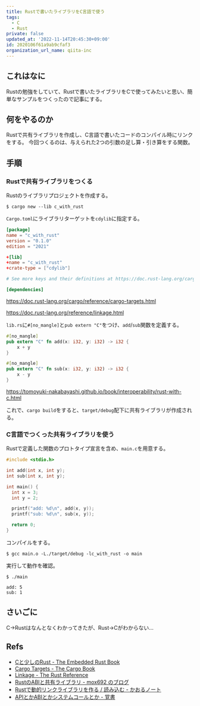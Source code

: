```yaml
---
title: Rustで書いたライブラリをC言語で使う
tags:
  - C
  - Rust
private: false
updated_at: '2022-11-14T20:45:30+09:00'
id: 2020106f61a9ab9cfaf3
organization_url_name: qiita-inc
---
```

## これはなに

Rustの勉強をしていて、Rustで書いたライブラリをCで使ってみたいと思い、簡単なサンプルをつくったので記事にする。

## 何をやるのか

Rustで共有ライブラリを作成し、C言語で書いたコードのコンパイル時にリンクをする。
今回つくるのは、与えられた2つの引数の足し算・引き算をする関数。

## 手順

### Rustで共有ライブラリをつくる

Rustのライブラリプロジェクトを作成する。

```
$ cargo new --lib c_with_rust
```

`Cargo.toml`にライブラリターゲットを`cdylib`に指定する。

```diff_toml:Cargo.toml
[package]
name = "c_with_rust"
version = "0.1.0"
edition = "2021"

+[lib]
+name = "c_with_rust"
+crate-type = ["cdylib"]

# See more keys and their definitions at https://doc.rust-lang.org/cargo/reference/manifest.html

[dependencies]
```

https://doc.rust-lang.org/cargo/reference/cargo-targets.html

https://doc.rust-lang.org/reference/linkage.html

`lib.rs`に`#[no_mangle]`と`pub extern "C"`をつけ、`add`/`sub`関数を定義する。

```rust:lib.rs
#[no_mangle]
pub extern "C" fn add(x: i32, y: i32) -> i32 {
    x + y
}

#[no_mangle]
pub extern "C" fn sub(x: i32, y: i32) -> i32 {
    x - y
}
```

https://tomoyuki-nakabayashi.github.io/book/interoperability/rust-with-c.html

これで、`cargo build`をすると、`target/debug`配下に共有ライブラリが作成される。

### C言語でつくった共有ライブラリを使う

Rustで定義した関数のプロトタイプ宣言を含め、`main.c`を用意する。

```c:main.c
#include <stdio.h>

int add(int x, int y);
int sub(int x, int y);

int main() {
  int x = 3;
  int y = 2;

  printf("add: %d\n", add(x, y));
  printf("sub: %d\n", sub(x, y));

  return 0;
}
```

コンパイルをする。

```
$ gcc main.o -L./target/debug -lc_with_rust -o main
```

実行して動作を確認。

```
$ ./main

add: 5
sub: 1
```

## さいごに

C→Rustはなんとなくわかってきたが、Rust→Cがわからない...

## Refs

- [Cと少しのRust - The Embedded Rust Book](https://tomoyuki-nakabayashi.github.io/book/interoperability/rust-with-c.html)
- [Cargo Targets - The Cargo Book](https://doc.rust-lang.org/cargo/reference/cargo-targets.html)
- [Linkage - The Rust Reference](https://doc.rust-lang.org/reference/linkage.html)
- [RustのABIと共有ライブラリ - mox692 のブログ](https://mox692.hatenablog.com/entry/2021/12/05/212023)
- [Rustで動的リンクライブラリを作る / 読み込む - かおるノート](https://cordx56.hatenablog.com/entry/2021/04/29/213216)
- [APIとかABIとかシステムコールとか - 覚書](https://satoru-takeuchi.hatenablog.com/entry/2020/03/26/011858)
